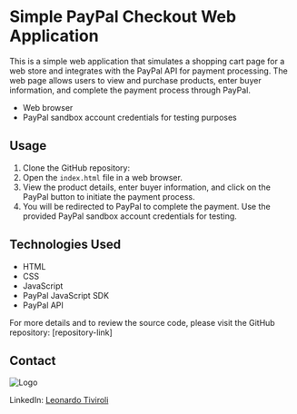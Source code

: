 # Simple PayPal Checkout Web Application

This is a simple web application that simulates a shopping cart page for a web store and integrates with the PayPal API for payment processing. The web page allows users to view and purchase products, enter buyer information, and complete the payment process through PayPal.



- Web browser
- PayPal sandbox account credentials for testing purposes

## Usage
1. Clone the GitHub repository: 
2. Open the `index.html` file in a web browser.
3. View the product details, enter buyer information, and click on the PayPal button to initiate the payment process.
4. You will be redirected to PayPal to complete the payment. Use the provided PayPal sandbox account credentials for testing.


## Technologies Used
- HTML
- CSS
- JavaScript
- PayPal JavaScript SDK
- PayPal API



For more details and to review the source code, please visit the GitHub repository: [repository-link]

## Contact
![Logo](C:\Users\leona\Documents\Simple-PayPal-Checkout-Web-Application\Images\likedlnpng.png)

LinkedIn: [Leonardo Tiviroli](https://www.linkedin.com/in/leonardo-tiviroli/)
